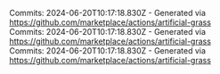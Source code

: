 Commits: 2024-06-20T10:17:18.830Z - Generated via https://github.com/marketplace/actions/artificial-grass
<br>
Commits: 2024-06-20T10:17:18.830Z - Generated via https://github.com/marketplace/actions/artificial-grass
<br>
Commits: 2024-06-20T10:17:18.830Z - Generated via https://github.com/marketplace/actions/artificial-grass
<br>
